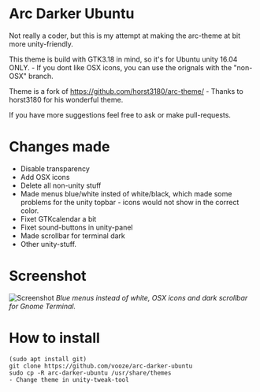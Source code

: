 # Arc Darker Ubuntu

Not really a coder, but this is my attempt at making the arc-theme at bit more unity-friendly.

This theme is build with GTK3.18 in mind, so it's for Ubuntu unity 16.04 ONLY. - If you dont like OSX icons,  you  can use the orignals with the "non-OSX" branch.

Theme is a fork of https://github.com/horst3180/arc-theme/ - Thanks to horst3180 for his wonderful theme.

If you have more suggestions feel free to ask or make pull-requests.

# Changes made

- Disable transparency
- Add OSX icons
- Delete all non-unity stuff
- Made menus blue/white insted of white/black, which made some problems for the unity topbar - icons would not show in the correct color.
- Fixet GTKcalendar a bit
- Fixet sound-buttons in unity-panel
- Made scrollbar for terminal dark
- Other unity-stuff.

# Screenshot

![Screenshot](http://i.imgur.com/Bhz3o8z.jpg)
*Blue menus instead of white, OSX icons and dark scrollbar for Gnome Terminal.*

# How to install

```
(sudo apt install git)
git clone https://github.com/vooze/arc-darker-ubuntu
sudo cp -R arc-darker-ubuntu /usr/share/themes
- Change theme in unity-tweak-tool
```
